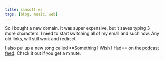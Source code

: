 ```yaml
---
title: samsoff.es
tags: [blog, music, web]
---
```


So I bought a new domain. It was super expensive, but it saves typing 3 more characters. I need to start switching all of my email and such now. Any old links, will still work and redirect.

I also put up a new song called ==Something I Wish I Had== on the [podcast feed](http://phobos.apple.com/WebObjects/MZStore.woa/wa/viewPodcast?id=292395055). Check it out if you get a minute.
